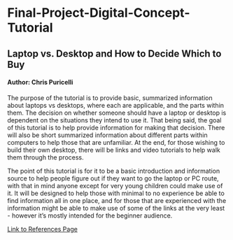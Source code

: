 # Final-Project-Digital-Concept-Tutorial

## Laptop vs. Desktop and How to Decide Which to Buy
#### Author: Chris Puricelli


  The purpose of the tutorial is to provide basic, summarized information about laptops vs desktops, where each are applicable, and the parts within them. The decision on whether someone should have a laptop or desktop is dependent on the situations they intend to use it. That being said, the goal of this tutorial is to help provide information for making that decision. There will also be short summarized information about different parts within computers to help those that are unfamiliar. At the end, for those wishing to build their own desktop, there will be links and video tutorials to help walk them through the process.

  The point of this tutorial is for it to be a basic introduction and information source to help people figure out if they want to go the laptop or PC route, with that in mind anyone except for very young children could make use of it. It will be designed to help those with minimal to no experience be able to find information all in one place, and for those that are experienced with the information might be able to make use of some of the links at the very least - however it’s mostly intended for the beginner audience.

[Link to References Page](https://github.com/ChrisPuricelli/Final-Project-Digital-Concept-Tutorial/blob/master/References.md)
